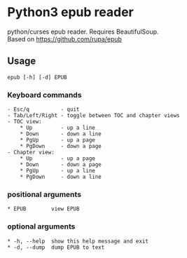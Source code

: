 # Python3 epub reader #

python/curses epub reader. Requires BeautifulSoup.  
Based on https://github.com/rupa/epub  

## Usage ##

    epub [-h] [-d] EPUB  

### Keyboard commands ###
    - Esc/q          - quit  
    - Tab/Left/Right - toggle between TOC and chapter views  
    - TOC view:  
        * Up         - up a line  
        * Down       - down a line  
        * PgUp       - up a page  
        * PgDown     - down a page  
    - Chapter view:  
        * Up         - up a page  
        * Down       - down a page  
        * PgUp       - up a line  
        * PgDown     - down a line  

### positional arguments ###
    * EPUB        view EPUB

### optional arguments ###
    * -h, --help  show this help message and exit
    * -d, --dump  dump EPUB to text

